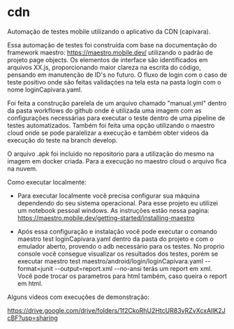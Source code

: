 # cdn
Automação de testes mobile utilizando o aplicativo da CDN (capivara).

Essa automação de testes foi construída com base na documentação do framework maestro: https://maestro.mobile.dev/ utilizando o padrão de projeto page objects.
Os elementos de interface são identificados em arquivos XX.js, proporcionando maior clareza na escrita do código, pensando em manutenção de ID's no futuro.
O fluxo de login com o caso de teste positivo onde são feitas validaçóes na tela esta na pasta login com o nome loginCapivara.yaml.

Foi feita a construção parelela de um arquivo chamado "manual.yml" dentro da pasta workflows do github onde é utilizada uma imagem com as configurações necessárias para executar o teste dentro de uma pipeline de testes automatizados.
Também foi feita uma opção utilizando o maestro cloud onde se pode paralelizar a execução e também obter videos da execução do teste na branch develop. 

O arquivo .apk foi incluido no repositorio para a utilização do mesmo na imagem em docker criada. Para a execução no maestro cloud o arquivo fica na nuvem.


Como executar localmente:

- Para executar localmente você precisa configurar sua máquina dependendo do seu sistema operacional. Para esse projeto eu utilizei um notebook pessoal windows.
As instruções estão nessa pagina: https://maestro.mobile.dev/getting-started/installing-maestro

- Após essa configuração e instalação você pode executar o comando maestro test loginCapivara.yaml dentro da pasta do projeto e com o emulador aberto, provendo o adb necessário para os testes. No proprio console você consegue visualizar os resultados dos testes, porém
se executar maestro test maestro/android/login/loginCapivara.yaml --format=junit --output=report.xml --no-ansi terás um report em xml. Você pode trocar os parametros para html também, caso queira o report em html.

Alguns videos com execuções de demonstração:

https://drive.google.com/drive/folders/1f2CkoRhU2HtcUR83vRZvXcxAlIK2JcBF?usp=sharing
